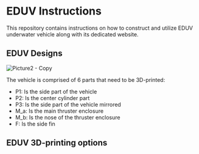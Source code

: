 # EDUV Instructions

This repository contains instructions on how to construct and utilize EDUV underwater vehicle along with its dedicated website.

## EDUV Designs
![Picture2 - Copy](https://user-images.githubusercontent.com/52425561/232246269-ae8fc5b2-37aa-44f2-b422-f71f73560e3e.png)

The vehicle is comprised of 6 parts that need to be 3D-printed:
  - P1: Is the side part of the vehicle
  - P2: Is the center cylinder part
  - P3: Is the side part of the vehicle mirrored
  - M_a: Is the main thruster enclosure
  - M_b: Is the nose of the thruster enclosure
  - F: Is the side fin

## EDUV 3D-printing options



